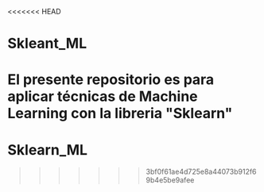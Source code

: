 <<<<<<< HEAD
# Skleant_ML

   El presente repositorio es para aplicar técnicas de Machine Learning con la libreria "Sklearn"
=======
# Sklearn_ML
>>>>>>> 3bf0f61ae4d725e8a44073b912f69b4e5be9afee
